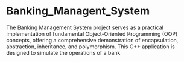 # Banking_Managent_System
The Banking Management System project serves as a practical implementation of fundamental Object-Oriented Programming (OOP) concepts, offering a comprehensive demonstration of encapsulation, abstraction, inheritance, and polymorphism. This C++ application is designed to simulate the operations of a bank
